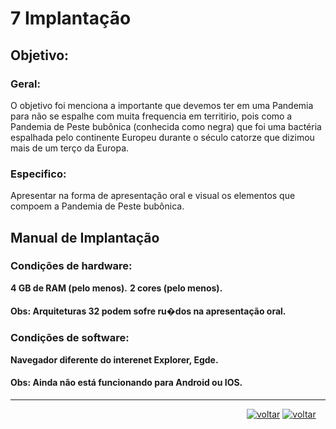 # 7 Implantação
## Objetivo:
### Geral:
O objetivo foi menciona a importante que devemos ter em uma Pandemia para não se espalhe com muita frequencia em territirio, pois como a Pandemia de Peste bubônica (conhecida como negra) que foi uma bactéria espalhada pelo continente Europeu durante o século catorze que dizimou mais de um terço da Europa.    
### Especifico:
Apresentar na forma de apresentação oral e visual os elementos que compoem a Pandemia de Peste bubônica.
## Manual de Implantação
### Condições de hardware:
**4 GB de RAM (pelo menos).**
**2 cores (pelo menos).**
#### Obs: Arquiteturas 32 podem sofre ru�dos na apresentação oral.
### Condições de software:
**Navegador diferente do interenet Explorer, Egde.**
#### Obs: Ainda não está funcionando para Android ou IOS.
***
&nbsp;&nbsp;&nbsp;&nbsp;&nbsp;&nbsp;&nbsp;&nbsp;&nbsp;&nbsp;&nbsp;&nbsp;&nbsp;&nbsp; &nbsp; &nbsp; &nbsp; &nbsp; &nbsp; &nbsp; &nbsp; &nbsp;&nbsp; &nbsp; &nbsp; &nbsp; &nbsp; &nbsp; &nbsp; &nbsp; &nbsp; &nbsp;   &nbsp; &nbsp; &nbsp; &nbsp; &nbsp; &nbsp; &nbsp;&nbsp; &nbsp; &nbsp; &nbsp; &nbsp; &nbsp;&nbsp; &nbsp; &nbsp; &nbsp;&nbsp; &nbsp; &nbsp; &nbsp;&nbsp; &nbsp; &nbsp; &nbsp; [![voltar](https://img.icons8.com/material-sharp/24/000000/circled-left-2.png )](https://github.com/guimaraesprogramador/Apresentar-a-Peste-negra-na-europa./blob/master/documentos/An%C3%A1lise%20e%20Design/An%C3%A1lise%20e%20Design.md)  [![voltar](https://img.icons8.com/material-sharp/24/000000/circled-right-2.png )]()
